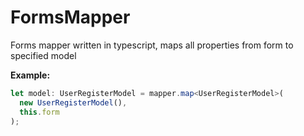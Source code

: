 # FormsMapper

Forms mapper written in typescript, maps all properties from form to specified model

**Example:**

```typescript
let model: UserRegisterModel = mapper.map<UserRegisterModel>(
  new UserRegisterModel(),
  this.form
);
```
